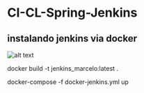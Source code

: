 # CI-CL-Spring-Jenkins

## instalando jenkins via docker

![alt text](https://i.imgur.com/bypxe7K.png)

docker build -t jenkins_marcelo:latest .

docker-compose -f docker-jenkins.yml up
